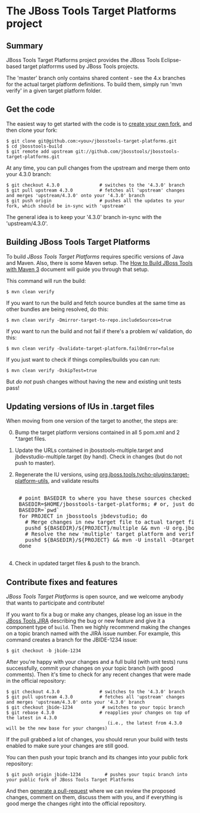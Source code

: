 # The JBoss Tools Target Platforms project


## Summary

JBoss Tools Target Platforms project provides the JBoss Tools Eclipse-based target platforrms used by JBoss Tools projects.

The 'master' branch only contains shared content - see the 4.x branches for the actual target platform definitions. To build them, simply run 'mvn verify' in a given target platform folder.


## Get the code

The easiest way to get started with the code is to [create your own fork](http://help.github.com/forking/), 
and then clone your fork:

    $ git clone git@github.com:<you>/jbosstools-target-platforms.git
    $ cd jbosstools-build
    $ git remote add upstream git://github.com/jbosstools/jbosstools-target-platforms.git
	
At any time, you can pull changes from the upstream and merge them onto your 4.3.0 branch:

    $ git checkout 4.3.0               # switches to the '4.3.0' branch
    $ git pull upstream 4.3.0          # fetches all 'upstream' changes and merges 'upstream/4.3.0' onto your '4.3.0' branch
    $ git push origin                  # pushes all the updates to your fork, which should be in-sync with 'upstream'

The general idea is to keep your '4.3.0' branch in-sync with the
'upstream/4.3.0'.


## Building JBoss Tools Target Platforms

To build _JBoss Tools Target Platforms_ requires specific versions of Java and
Maven. Also, there is some Maven setup. The [How to Build JBoss Tools with Maven 3](https://community.jboss.org/wiki/HowToBuildJBossToolsWithMaven3)
document will guide you through that setup.

This command will run the build:

    $ mvn clean verify

If you want to run the build and fetch source bundles at the same time as other bundles are being resolved, do this:

    $ mvn clean verify -Dmirror-target-to-repo.includeSources=true

If you want to run the build and not fail if there's a problem w/ validation, do this:

    $ mvn clean verify -Dvalidate-target-platform.failOnError=false

If you just want to check if things compiles/builds you can run:

    $ mvn clean verify -DskipTest=true

But *do not* push changes without having the new and existing unit tests pass!
 

## Updating versions of IUs in .target files

When moving from one version of the target to another, the steps are:

0. Bump the target platform versions contained in all 5 pom.xml and 2 *.target files.

1. Update the URLs contained in jbosstools-multiple.target and jbdevstudio-multiple.target (by hand). Check in changes (but do not push to master).

2. Regenerate the IU versions, using <a href="https://github.com/jbosstools/jbosstools-maven-plugins/wiki">org.jboss.tools.tycho-plugins:target-platform-utils</a>, and validate results

<pre>

    # point BASEDIR to where you have these sources checked out
    BASEDIR=$HOME/jbosstools-target-platforms; # or, just do this:
    BASEDIR=`pwd`
    for PROJECT in jbosstools jbdevstudio; do 
      # Merge changes in new target file to actual target file
      pushd ${BASEDIR}/${PROJECT}/multiple && mvn -U org.jboss.tools.tycho-plugins:target-platform-utils:0.16.0-SNAPSHOT:fix-versions -DtargetFile=${PROJECT}-multiple.target && rm -f ${PROJECT}-multiple.target ${PROJECT}-multiple.target_update_hints.txt && mv -f ${PROJECT}-multiple.target_fixedVersion.target ${PROJECT}-multiple.target && popd
      # Resolve the new 'multiple' target platform and verify it is self-contained by building the 'unified' target platform too
      pushd ${BASEDIR}/${PROJECT} && mvn -U install -DtargetRepositoryUrl=file://${BASEDIR}/${PROJECT}/multiple/target/${PROJECT}-multiple.target.repo/ && popd
    done

</pre>

<ol><li value="4"> Check in updated target files & push to the branch.</li></ol>


## Contribute fixes and features

_JBoss Tools Target Platforms_ is open source, and we welcome anybody that wants to
participate and contribute!

If you want to fix a bug or make any changes, please log an issue in
the [JBoss Tools JIRA](https://issues.jboss.org/browse/JBDE)
describing the bug or new feature and give it a component type of
`build`. Then we highly recommend making the changes on a
topic branch named with the JIRA issue number. For example, this
command creates a branch for the JBIDE-1234 issue:

	$ git checkout -b jbide-1234

After you're happy with your changes and a full build (with unit
tests) runs successfully, commit your changes on your topic branch
(with good comments). Then it's time to check for any recent changes
that were made in the official repository:

	$ git checkout 4.3.0               # switches to the '4.3.0' branch
	$ git pull upstream 4.3.0          # fetches all 'upstream' changes and merges 'upstream/4.3.0' onto your '4.3.0' branch
	$ git checkout jbide-1234           # switches to your topic branch
	$ git rebase 4.3.0                 # reapplies your changes on top of the latest in 4.3.0
	                                      (i.e., the latest from 4.3.0 will be the new base for your changes)

If the pull grabbed a lot of changes, you should rerun your build with
tests enabled to make sure your changes are still good.

You can then push your topic branch and its changes into your public fork repository:

	$ git push origin jbide-1234         # pushes your topic branch into your public fork of JBoss Tools Target Platforms

And then [generate a pull-request](http://help.github.com/pull-requests/) where we can
review the proposed changes, comment on them, discuss them with you,
and if everything is good merge the changes right into the official
repository.
